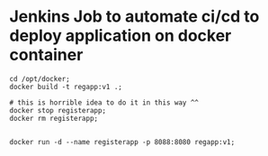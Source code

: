 # Jenkins Job to automate ci/cd to deploy application on docker container

```
cd /opt/docker; 
docker build -t regapp:v1 .;

# this is horrible idea to do it in this way ^^
docker stop registerapp;
docker rm registerapp;


docker run -d --name registerapp -p 8088:8080 regapp:v1;
```